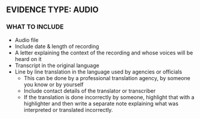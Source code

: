 ## EVIDENCE TYPE: AUDIO
### WHAT TO INCLUDE <summary>
+ Audio file
+ Include date & length of recording
+ A letter explaining the context of the recording and whose voices will be heard on it
+ Transcript in the original language 
+ Line by line translation in the language used by agencies or officials
    + This can be done by a professional translation agency, by someone you know or by yourself
    + Include contact details of the translator or transcriber
    + If the translation is done incorrectly by someone, highlight that with a highlighter and then write a separate note explaining what was interpreted or translated incorrectly. 

